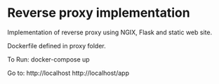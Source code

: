 # Reverse proxy implementation

Implementation of reverse proxy using NGIX, Flask and static web site.

Dockerfile defined in proxy folder.


To Run:
docker-compose up

Go to:
http://localhost
http://localhost/app
